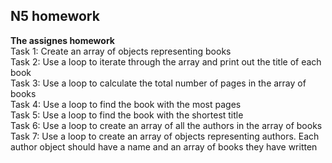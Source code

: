 ## N5 homework
**The assignes homework**<br>
Task 1: Create an array of objects representing books<br>
Task 2: Use a loop to iterate through the array and print out the title of each book <br>
Task 3: Use a loop to calculate the total number of pages in the array of books <br>
Task 4: Use a loop to find the book with the most pages <br>
Task 5: Use a loop to find the book with the shortest title <br>
Task 6: Use a loop to create an array of all the authors in the array of books<br>
Task 7: Use a loop to create an array of objects representing authors. Each author object should have a name and an array of books they have written
